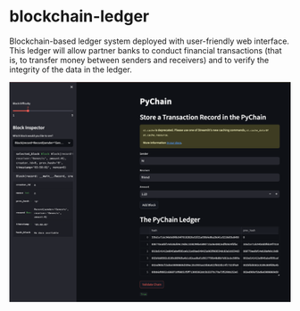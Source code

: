 # blockchain-ledger
Blockchain-based ledger system deployed with user-friendly web interface. This ledger will allow partner banks to conduct financial transactions (that is, to transfer money between senders and receivers) and to verify the integrity of the data in the ledger.

![Blockchain Screenshot](https://github.com/fintech-lex/blockchain-ledger/blob/main/PyChain%20Blockchain.png)
